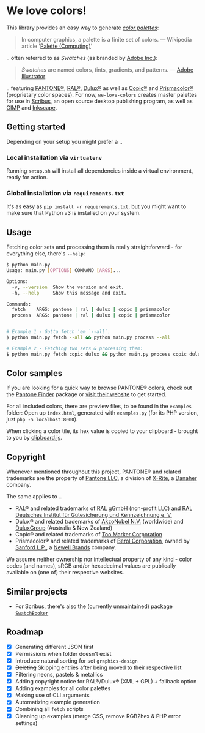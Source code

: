 # We love colors!
This library provides an easy way to generate [*color palettes*](https://www.etymonline.com/search?q=Palette):

> In computer graphics, a palette is a finite set of colors.
> — Wikipedia article '[Palette (Computing)](https://en.wikipedia.org/wiki/Palette_(computing))'

.. often referred to as *Swatches* (as branded by [Adobe Inc.](https://www.adobe.com)):

> *Swatches* are named colors, tints, gradients, and patterns.
> — [Adobe Illustrator](https://helpx.adobe.com/illustrator/using/using-creating-swatches.html)

.. featuring [PANTONE®](https://www.pantone.com), [RAL®](https://www.ral-farben.de), [Dulux®](https://www.dulux.com.au) as well as [Copic®](https://www.copicmarker.com) and [Prismacolor®](https://www.prismacolor.com) (proprietary color spaces). For now, `we-love-colors` creates master palettes for use in [Scribus](https://www.scribus.net), an open source desktop publishing program, as well as [GIMP](https://www.gimp.org) and [Inkscape](https://inkscape.org).

## Getting started
Depending on your setup you might prefer a ..

### Local installation via `virtualenv`
Running `setup.sh` will install all dependencies inside a virtual environment, ready for action.

### Global installation via `requirements.txt`
It's as easy as `pip install -r requirements.txt`, but you might want to make sure that Python v3 is installed on your system.

## Usage
Fetching color sets and processing them is really straightforward - for everything else, there's  `--help`:

```bash
$ python main.py
Usage: main.py [OPTIONS] COMMAND [ARGS]...

Options:
  -v, --version  Show the version and exit.
  -h, --help     Show this message and exit.

Commands:
  fetch    ARGS: pantone | ral | dulux | copic | prismacolor
  process  ARGS: pantone | ral | dulux | copic | prismacolor


# Example 1 - Gotta fetch 'em `--all`:
$ python main.py fetch --all && python main.py process --all

# Example 2 - Fetching two sets & processing them:
$ python main.py fetch copic dulux && python main.py process copic dulux # or simply `--all`
```

## Color samples
If you are looking for a quick way to browse PANTONE® colors, check out the [Pantone Finder](https://github.com/picorana/Pantone_finder) package or [visit their website](https://picorana.github.io/Pantone_finder) to get started.

For all included colors, there are preview files, to be found in the `examples` folder: Open up `index.html`, generated with `examples.py` (for its PHP version, just `php -S localhost:8000`).

When clicking a color tile, its hex value is copied to your clipboard - brought to you by [clipboard.js](https://github.com/zenorocha/clipboard.js).

## Copyright
Whenever mentioned throughout this project, PANTONE® and related trademarks are the property of [Pantone LLC](https://www.pantone.com), a division of [X-Rite](https://www.xrite.com), a [Danaher](https://www.danaher.com) company.

The same applies to ..
- RAL® and related trademarks of [RAL gGmbH](https://www.ral-farben.de) (non-profit LLC) and [RAL Deutsches Institut für Gütesicherung und Kennzeichnung e. V.](https://www.ral.de)
- Dulux® and related trademarks of [AkzoNobel N.V.](https://www.akzonobel.com) (worldwide) and [DuluxGroup](https://www.dulux.com.au) (Australia & New Zealand)
- Copic® and related trademarks of [Too Marker Corporation](https://www.toomarker.co.jp/en)
- Prismacolor® and related trademarks of [Berol Corporation](http://www.berol.co.uk), owned by [Sanford L.P.](http://www.sanfordb2b.com), a [Newell Brands](https://www.newellbrands.com) company.

We assume neither ownership nor intellectual property of any kind - color codes (and names), sRGB and/or hexadecimal values are publically available on (one of) their respective websites.

## Similar projects
- For Scribus, there's also the (currently unmaintained) package [`SwatchBooker`](http://www.selapa.net/swatchbooker)

## Roadmap
- [x] Generating different JSON first
- [x] Permissions when folder doesn't exist
- [x] Introduce natural sorting for set `graphics-design`
- [x] ~~Deleting~~ Skipping entries after being moved to their respective list
- [x] Filtering neons, pastels & metallics
- [x] Adding copyright notice for RAL®/Dulux® (XML + GPL) + fallback option
- [x] Adding examples for all color palettes
- [x] Making use of CLI arguments
- [x] Automatizing example generation
- [x] Combining all `fetch` scripts
- [x] Cleaning up examples (merge CSS, remove RGB2hex & PHP error settings)
